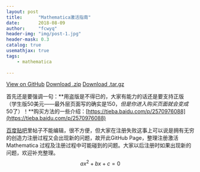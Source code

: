 ```yaml
---
layout: post
title:      "Mathematica激活指南"   
date:       2018-08-09 
author:     "fcwyq"
header-img: "img/post-1.jpg"
header-mask: 0.3
catalog: true
usemathjax: true
tags:
    - mathematica
        
---
```


[View on GitHub](https://github.com/TieBaMma/InstallTutorial) [Download .zip](https://github.com/TieBaMma/InstallTutorial/zipball/master) [Download .tar.gz](https://github.com/TieBaMma/InstallTutorial/tarball/master)

首先还是要强调一句：**用盗版是不得已的，大家有能力的话还是要支持正版（学生版50美元——最外层页面写的确实是$150，但是你进入购买页面就会变成$50了）！**购买方法的一些介绍：[https://tieba.baidu.com/p/2570976088](https://tieba.baidu.com/p/2570976088)

[百度贴吧](https://tieba.baidu.com/f?kw=mathematica)里帖子不能编辑，很不方便，但大家在注册失败这事上可以说是拥有无穷的创造力注册过程又会出现新的问题，故开此GitHub Page，整理注册激活 Mathematica 过程及注册过程中可能碰到的问题。大家以后注册时如果出现新的问题，欢迎补充整理。
$$ax^2 + bx + c = 0$$